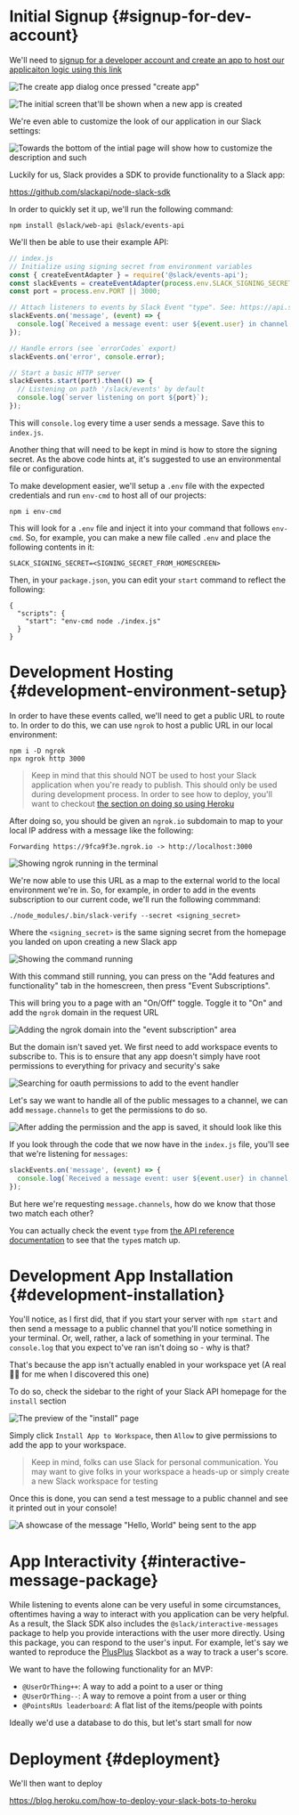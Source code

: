 # Initial Signup {#signup-for-dev-account}

We'll need to [signup for a developer account and create an app to host our applicaiton logic using this link](https://api.slack.com/apps)

![The create app dialog once pressed "create app"](./create-app-dialog.png)

![The initial screen that'll be shown when a new app is created](./initial-screen.png)

We're even able to customize the look of our application in our Slack settings:

![Towards the bottom of the intial page will show how to customize the description and such](./display-info.png)

Luckily for us, Slack provides a SDK to provide functionality to a Slack app:

https://github.com/slackapi/node-slack-sdk

In order to quickly set it up, we'll run the following command:

```
npm install @slack/web-api @slack/events-api
```

We'll then be able to use their example API:

```javascript
// index.js
// Initialize using signing secret from environment variables
const { createEventAdapter } = require('@slack/events-api');
const slackEvents = createEventAdapter(process.env.SLACK_SIGNING_SECRET);
const port = process.env.PORT || 3000;

// Attach listeners to events by Slack Event "type". See: https://api.slack.com/events/message.im
slackEvents.on('message', (event) => {
  console.log(`Received a message event: user ${event.user} in channel ${event.channel} says ${event.text}`);
});

// Handle errors (see `errorCodes` export)
slackEvents.on('error', console.error);

// Start a basic HTTP server
slackEvents.start(port).then(() => {
  // Listening on path '/slack/events' by default
  console.log(`server listening on port ${port}`);
});
```

This will `console.log` every time a user sends a message. 
Save this to `index.js`. 

Another thing that will need to be kept in mind is how to store the signing secret. As the above code hints at, it's suggested to use an environmental file or configuration.

To make development easier, we'll setup a `.env` file with the expected credentials and run `env-cmd` to host all of our projects:

```
npm i env-cmd
```

This will look for a `.env` file and inject it into your command that follows `env-cmd`. So, for example, you can make a new file called `.env` and place the following contents in it:

```
SLACK_SIGNING_SECRET=<SIGNING_SECRET_FROM_HOMESCREEN>
```

Then, in your `package.json`, you can edit your `start` command to reflect the following:

```
{
  "scripts": {
    "start": "env-cmd node ./index.js"
  }
}
```

# Development Hosting {#development-environment-setup}

In order to have these events called, we'll need to get a public URL to route to. In order to do this, we can use `ngrok` to host a public URL in our local environment:

```
npm i -D ngrok
npx ngrok http 3000
```

> Keep in mind that this should NOT be used to host your Slack application when you're ready to publish.
> This should only be used during development process. In order to see how to deploy, you'll want to checkout [the section on doing so using Heroku](#heroku)

After doing so, you should be given an `ngrok.io` subdomain to map to your local IP address with a message like the following:

```
Forwarding https://9fca9f3e.ngrok.io -> http://localhost:3000
```

![Showing ngrok running in the terminal](./ngrok-running.png)

We're now able to use this URL as a map to the external world to the local environment we're in. So, for example, in order to add in the events subscription to our current code, we'll run the following commmand:

```
./node_modules/.bin/slack-verify --secret <signing_secret>
```

Where the `<signing_secret>` is the same signing secret from the homepage you landed on upon creating a new Slack app

![Showing the command running](./slack-verify.png)

With this command still running, you can press on the "Add features and functionality" tab in the homescreen, then press "Event Subscriptions".

This will bring you to a page with an "On/Off" toggle. Toggle it to "On" and add the `ngrok` domain in the request URL

![Adding the ngrok domain into the "event subscription" area ](./event-subscription-enable.png)

But the domain isn't saved yet. We first need to add workspace events to subscribe to. This is to ensure that any app doesn't simply have root permissions to everything for privacy and security's sake

![Searching for oauth permissions to add to the event handler](./searching_events.png)

Let's say we want to handle all of the public messages to a channel, we can add `message.channels` to get the permissions to do so.

![After adding the permission and the app is saved, it should look like this](./added_channels_read.png)

If you look through the code that we now have in the `index.js` file, you'll see that we're listening for `messages`:

```javascript
slackEvents.on('message', (event) => {
  console.log(`Received a message event: user ${event.user} in channel ${event.channel} says ${event.text}`);
});
```

But here we're requesting `message.channels`, how do we know that those two match each other?

You can actually check the event `type` from [the API reference documentation](https://api.slack.com/events/message.channels) to see that the `type`s match up.

# Development App Installation {#development-installation}

You'll notice, as I first did, that if you start your server with `npm start` and then send a message to a public channel that you'll notice something in your terminal. Or, well, rather, a lack of something in your terminal. The `console.log` that you expect to've ran isn't doing so - why is that?

That's because the app isn't actually enabled in your workspace yet (A real 🤦‍♂️ for me when I discovered this one)

To do so, check the sidebar to the right of your Slack API homepage for the `install` section

![The preview of the "install" page](./install_app.png)

Simply click `Install App to Workspace`, then `Allow` to give permissions to add the app to your workspace.

> Keep in mind, folks can use Slack for personal communication. You may want to give folks in your workspace a heads-up or simply create a new Slack workspace for testing

Once this is done, you can send a test message to a public channel and see it printed out in your console!

![A showcase of the message "Hello, World" being sent to the app](./hello_world.png)



# App Interactivity {#interactive-message-package}

While listening to events alone can be very useful in some circumstances, oftentimes having a way to interact with you application can be very helpful. As a result, the Slack SDK also includes the `@slack/interactive-messages` package to help you provide interactions with the user more directly. Using this package, you can respond to the user's input. For example, let's say we wanted to reproduce the [PlusPlus](https://go.pluspl.us/) Slackbot as a way to track a user's score. 

We want to have the following functionality for an MVP:

- `@UserOrThing++`: A way to add a point to a user or thing
- `@UserOrThing--`: A way to remove a point from a user or thing
- `@PointsRUs leaderboard`: A flat list of the items/people with points

Ideally we'd use a database to do this, but let's start small for now
 

# Deployment {#deployment}

We'll then want to deploy


https://blog.heroku.com/how-to-deploy-your-slack-bots-to-heroku